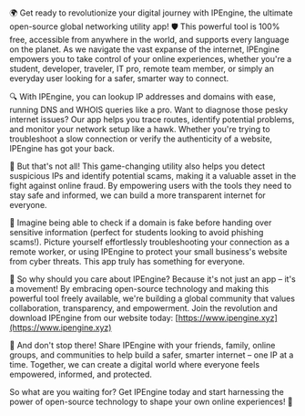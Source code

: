 🌍 Get ready to revolutionize your digital journey with IPEngine, the ultimate open-source global networking utility app! 🛡️ This powerful tool is 100% free, accessible from anywhere in the world, and supports every language on the planet. As we navigate the vast expanse of the internet, IPEngine empowers you to take control of your online experiences, whether you're a student, developer, traveler, IT pro, remote team member, or simply an everyday user looking for a safer, smarter way to connect.

🔍 With IPEngine, you can lookup IP addresses and domains with ease, running DNS and WHOIS queries like a pro. Want to diagnose those pesky internet issues? Our app helps you trace routes, identify potential problems, and monitor your network setup like a hawk. Whether you're trying to troubleshoot a slow connection or verify the authenticity of a website, IPEngine has got your back.

📡 But that's not all! This game-changing utility also helps you detect suspicious IPs and identify potential scams, making it a valuable asset in the fight against online fraud. By empowering users with the tools they need to stay safe and informed, we can build a more transparent internet for everyone.

💪 Imagine being able to check if a domain is fake before handing over sensitive information (perfect for students looking to avoid phishing scams!). Picture yourself effortlessly troubleshooting your connection as a remote worker, or using IPEngine to protect your small business's website from cyber threats. This app truly has something for everyone.

🚀 So why should you care about IPEngine? Because it's not just an app – it's a movement! By embracing open-source technology and making this powerful tool freely available, we're building a global community that values collaboration, transparency, and empowerment. Join the revolution and download IPEngine from our website today: [https://www.ipengine.xyz](https://www.ipengine.xyz)

📣 And don't stop there! Share IPEngine with your friends, family, online groups, and communities to help build a safer, smarter internet – one IP at a time. Together, we can create a digital world where everyone feels empowered, informed, and protected.

So what are you waiting for? Get IPEngine today and start harnessing the power of open-source technology to shape your own online experiences! 🌟